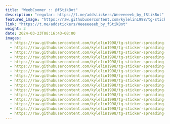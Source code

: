 ```yaml
---
title: "WeebCoomer :: @fStikBot"
description: "regular: https://t.me/addstickers/Weeeeeeeb_by_fStikBot"
featured_image: "https://raw.githubusercontent.com/kylelin1998/tg-sticker-spreading-worldwide-images/main/img/bfbffff2-4c60-4ea1-9885-5087b43caf98.jpg"
link: "https://t.me/addstickers/Weeeeeeeb_by_fStikBot"
weight: 3
date: 2024-03-23T08:16:43+08:00
images:
  - https://raw.githubusercontent.com/kylelin1998/tg-sticker-spreading-worldwide-images/main/img/bfbffff2-4c60-4ea1-9885-5087b43caf98.jpg
  - https://raw.githubusercontent.com/kylelin1998/tg-sticker-spreading-worldwide-images/main/img/5b4a770b-e51f-46c2-9a28-94b35cbeb76e.jpg
  - https://raw.githubusercontent.com/kylelin1998/tg-sticker-spreading-worldwide-images/main/img/bed6f4b0-72d8-44a8-9b3a-f1ad3d525a50.jpg
  - https://raw.githubusercontent.com/kylelin1998/tg-sticker-spreading-worldwide-images/main/img/5e7bfeca-a2a3-49c4-84b8-886f07dbcfcf.jpg
  - https://raw.githubusercontent.com/kylelin1998/tg-sticker-spreading-worldwide-images/main/img/637b5e71-e4c0-46f1-abe0-5b99dcc5ed63.jpg
  - https://raw.githubusercontent.com/kylelin1998/tg-sticker-spreading-worldwide-images/main/img/85eb86c9-215d-4d5a-a078-e2802348c573.jpg
  - https://raw.githubusercontent.com/kylelin1998/tg-sticker-spreading-worldwide-images/main/img/3e59f849-0e5e-43b7-bcc7-c9c1daba0eca.jpg
  - https://raw.githubusercontent.com/kylelin1998/tg-sticker-spreading-worldwide-images/main/img/ce1a8e0e-d006-423c-a1ef-439366b7f268.jpg
  - https://raw.githubusercontent.com/kylelin1998/tg-sticker-spreading-worldwide-images/main/img/421e8cb2-b6d4-4986-b24e-85ef110a3e37.jpg
  - https://raw.githubusercontent.com/kylelin1998/tg-sticker-spreading-worldwide-images/main/img/55d7b85e-e72d-4be6-8a1a-0166e8b7a5da.jpg
  - https://raw.githubusercontent.com/kylelin1998/tg-sticker-spreading-worldwide-images/main/img/c279a092-0cc8-47ba-9702-779afcaeaf27.jpg
  - https://raw.githubusercontent.com/kylelin1998/tg-sticker-spreading-worldwide-images/main/img/77d6c972-50e1-49fa-a2b1-3538af977b72.jpg
  - https://raw.githubusercontent.com/kylelin1998/tg-sticker-spreading-worldwide-images/main/img/44c9741d-bb78-4aaa-a07c-c72f1e5120e8.jpg
  - https://raw.githubusercontent.com/kylelin1998/tg-sticker-spreading-worldwide-images/main/img/5127739f-0a22-4818-b441-470856a94883.jpg
  - https://raw.githubusercontent.com/kylelin1998/tg-sticker-spreading-worldwide-images/main/img/84a5f0b7-7cf6-409b-9e32-f721f572a7d0.jpg
  - https://raw.githubusercontent.com/kylelin1998/tg-sticker-spreading-worldwide-images/main/img/9c921bda-09d4-4609-b840-0032947a43f6.jpg
---
```


